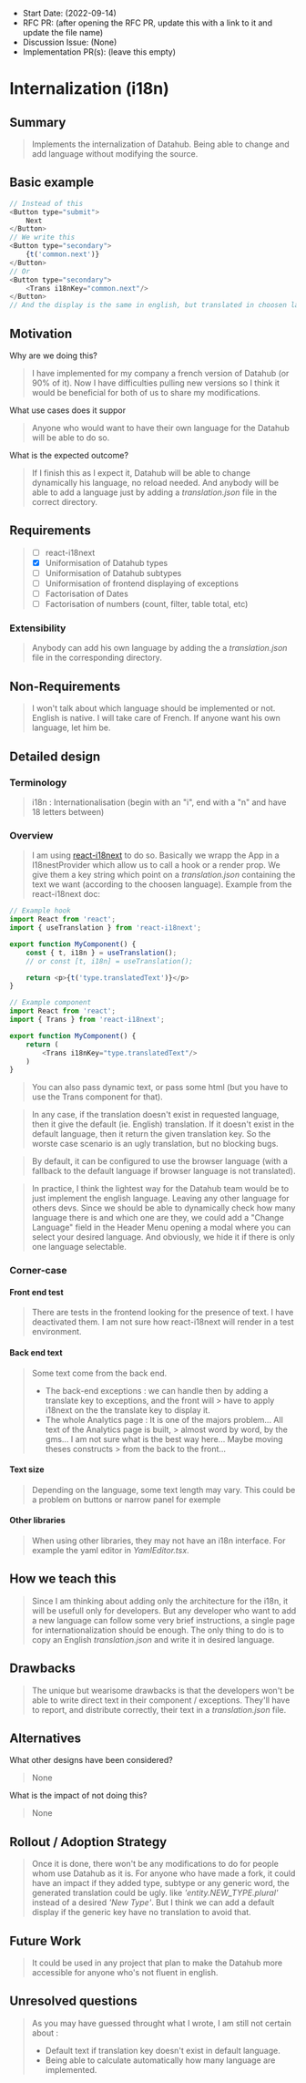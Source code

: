 - Start Date: (2022-09-14)
- RFC PR: (after opening the RFC PR, update this with a link to it and update the file name)
- Discussion Issue: (None)
- Implementation PR(s): (leave this empty)

# Internalization (i18n)

## Summary
> Implements the internalization of Datahub.
> Being able to change and add language without modifying the source.

## Basic example
```javascript
// Instead of this
<Button type="submit">
    Next
</Button>
// We write this
<Button type="secondary">
    {t('common.next')}
</Button>
// Or
<Button type="secondary">
    <Trans i18nKey="common.next"/>
</Button>
// And the display is the same in english, but translated in choosen language.
```

## Motivation
Why are we doing this?
> I have implemented for my company a french version of Datahub (or 90% of it). 
> Now I have difficulties pulling new versions so I think it would be beneficial for both of 
> us to share my modifications.
>
What use cases does it suppor
> Anyone who would want to have their own language for the Datahub will be able to do so.
>
What is the expected outcome?
> If I finish this as I expect it, Datahub will be able to change dynamically his language, no reload needed.
> And anybody will be able to add a language just by adding a *translation.json* file in the correct directory.
>

## Requirements
> - [ ] react-i18next
> - [x] Uniformisation of Datahub types
> - [ ] Uniformisation of Datahub subtypes
> - [ ] Uniformisation of frontend displaying of exceptions
> - [ ] Factorisation of Dates
> - [ ] Factorisation of numbers (count, filter, table total, etc)

### Extensibility
> Anybody can add his own language by adding the a *translation.json* file in the corresponding directory.

## Non-Requirements
> I won't talk about which language should be implemented or not. English is native. 
> I will take care of French. If anyone want his own language, let him be. 

## Detailed design

### Terminology
> i18n : Internationalisation (begin with an "i", end with a "n" and have 18 letters between)
>

### Overview
> I am using [react-i18next](https://react.i18next.com/) to do so. Basically we wrapp the App in a I18nestProvider
> which allow us to call a hook or a render prop. We give them a key string which point on a *translation.json*
> containing the text we want (according to the choosen language). Example from the react-i18next doc:
```javascript
// Example hook
import React from 'react';
import { useTranslation } from 'react-i18next';

export function MyComponent() {
    const { t, i18n } = useTranslation();
    // or const [t, i18n] = useTranslation();

    return <p>{t('type.translatedText')}</p>
}
```
```javascript
// Example component
import React from 'react';
import { Trans } from 'react-i18next';

export function MyComponent() {
    return (
        <Trans i18nKey="type.translatedText"/>
    )
}
```
> You can also pass dynamic text, or pass some html (but you have to use the Trans component for that).
> 

> In any case, if the translation doesn't exist in requested language, then it give the default (ie. English) translation.
> If it doesn't exist in the default language, then it return the given translation key.
> So the worste case scenario is an ugly translation, but no blocking bugs.
>

> By default, it can be configured to use the browser language
> (with a fallback to the default language if browser language is not translated).
>

> In practice, I think the lightest way for the Datahub team would be to just implement the english language. 
> Leaving any other language for others devs. Since we should be able to dynamically check how many language there is and which one are they,
> we could add a "Change Language" field in the Header Menu opening a modal where you can select your desired language.
> And obviously, we hide it if there is only one language selectable.


### Corner-case

#### Front end test
> There are tests in the frontend looking for the presence of text. I have deactivated them.
> I am not sure how react-i18next will render in a test environment.
> 

#### Back end text
> Some text come from the back end.
> - The back-end exceptions : we can handle then by adding a translate key to exceptions, and the front will
    > have to apply i18next on the the translate key to display it.
> - The whole Analytics page : It is one of the majors problem... All text of the Analytics page is built,
    > almost word by word, by the gms... I am not sure what is the best way here... Maybe moving theses constructs
    > from the back to the front...

#### Text size
> Depending on the language, some text length may vary. This could be a problem on buttons or narrow panel for exemple
> 

#### Other libraries
> When using other libraries, they may not have an i18n interface. For example the yaml editor in *YamlEditor.tsx*.
> 

## How we teach this
> Since I am thinking about adding only the architecture for the i18n, it will be usefull only for developers.
> But any developer who want to add a new language can follow some very brief instructions, a single page for internationalization 
> should be enough. The only thing to do is to copy an English *translation.json* and write it in desired language.
>

## Drawbacks
> The unique but wearisome drawbacks is that the developers won't be able to write direct text in their 
> component / exceptions. They'll have to report, and distribute correctly, their text in a *translation.json* file.
> 

## Alternatives
What other designs have been considered?
> None
>

What is the impact of not doing this?
> None
>

## Rollout / Adoption Strategy
> Once it is done, there won't be any modifications to do for people whom use Datahub as it is.
> For anyone who have made a fork, it could have an impact if they added type, subtype or any generic word,
> the generated translation could be ugly. like *'entity.NEW_TYPE.plural'* instead of a desired *'New Type'*.
> But I think we can add a default display if the generic key have no translation to avoid that.
> 

## Future Work
> It could be used in any project that plan to make the Datahub more accessible for anyone who's not fluent in english.

## Unresolved questions
> As you may have guessed throught what I wrote, I am still not certain about :
> - Default text if translation key doesn't exist in default language.
> - Being able to calculate automatically how many language are implemented.